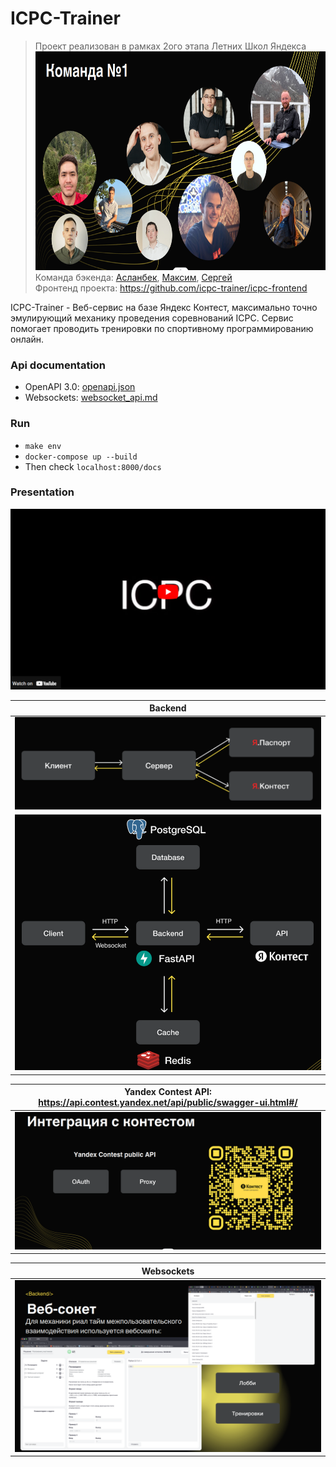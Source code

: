 # ICPC-Trainer
> Проект реализован в рамках 2ого этапа Летних Школ Яндекса<br>
> <img height="350" src="https://github.com/icpc-trainer/static/blob/master/team1.png"><br>
> Команда бэкенда: [Асланбек](https://github.com/slonoboy), [Максим](https://github.com/exynil), [Сергей](https://peskov.dev/)<br>
> Фронтенд проекта: https://github.com/icpc-trainer/icpc-frontend<br>

ICPC-Trainer - Веб-сервис на базе Яндекс Контест, максимально точно эмулирующий механику проведения соревнований ICPC.
Сервис помогает проводить тренировки по спортивному программированию онлайн.


### Api documentation
- OpenAPI 3.0: [openapi.json](./openapi.json)
- Websockets: [websocket_api.md](./websocket_api.md)

### Run
- `make env`
- `docker-compose up --build`
- Then check `localhost:8000/docs`

### Presentation
[<img src="https://github.com/icpc-trainer/static/blob/master/play.png">](https://www.youtube.com/embed/ijCNsuOVu0Q)

| Backend                                                                         |
|---------------------------------------------------------------------------------|
| <img src="https://github.com/icpc-trainer/static/blob/master/workflow.png">     |
| <img src="https://github.com/icpc-trainer/static/blob/master/architecture.png"> |

| Yandex Contest API: https://api.contest.yandex.net/api/public/swagger-ui.html#/        |
|----------------------------------------------------------------------------------------|
| <img src="https://github.com/icpc-trainer/static/blob/master/contest_integration.png"> |

| Websockets                                                                   |
|------------------------------------------------------------------------------|
| <img src="https://github.com/icpc-trainer/static/blob/master/websocket.png"> |
